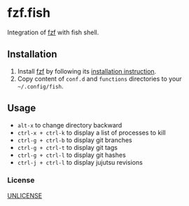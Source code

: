 # fzf.fish

Integration of [fzf](https://github.com/junegunn/fzf) with fish shell.

## Installation

1. Install [fzf](https://github.com/junegunn/fzf) by following its [installation instruction](https://github.com/junegunn/fzf#installation).
2. Copy content of `conf.d` and `functions` directories to your `~/.config/fish`.

## Usage

- `alt-x` to change directory backward
- `ctrl-x + ctrl-k` to display a list of processes to kill
- `ctrl-g + ctrl-b` to display git branches
- `ctrl-g + ctrl-t` to display git tags
- `ctrl-g + ctrl-l` to display git hashes
- `ctrl-j + ctrl-l` to display jujutsu revisions

### License

[UNLICENSE](UNLICENSE)
